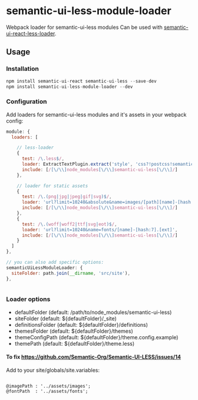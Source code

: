 # semantic-ui-less-module-loader

Webpack loader for semantic-ui-less modules
Can be used with [semantic-ui-react-less-loader](https://github.com/gadyonysh/semantic-ui-react-less-loader).

## Usage

### Installation

```js
npm install semantic-ui-react semantic-ui-less --save-dev
npm install semantic-ui-less-module-loader --dev
```

### Configuration

Add loaders for semantic-ui-less modules and it's assets in your webpack config:

```js
module: {
  loaders: [

    // less-loader
    {
      test: /\.less$/,
      loader: ExtractTextPlugin.extract('style', 'css?!postcss!semantic-ui-less-module'),
      include: [/[\/\\]node_modules[\/\\]semantic-ui-less[\/\\]/]
    },

    // loader for static assets
    {
      test: /\.(png|jpg|jpeg|gif|svg)$/,
      loader: 'url?limit=10240&absolute&name=images/[path][name]-[hash:7].[ext]',
      include: [/[\/\\]node_modules[\/\\]semantic-ui-less[\/\\]/]
    },
    {
      test: /\.(woff|woff2|ttf|svg|eot)$/,
      loader: 'url?limit=10240&name=fonts/[name]-[hash:7].[ext]',
      include: [/[\/\\]node_modules[\/\\]semantic-ui-less[\/\\]/]
    }
  ]
},

// you can also add specific options:
semanticUiLessModuleLoader: {
  siteFolder: path.join(__dirname, 'src/site'),
},  
  
```

### Loader options

- defaultFolder (default: /path/to/node_modules/semantic-ui-less)
- siteFolder (default: ${defaultFolder}/_site)
- definitionsFolder (default: ${defaultFolder}/definitions)
- themesFolder (default: ${defaultFolder}/themes)
- themeConfigPath (default: ${defaultFolder}/theme.config.example)
- themePath (default: ${defaultFolder}/theme.less)

#### To fix https://github.com/Semantic-Org/Semantic-UI-LESS/issues/14

Add to your site/globals/site.variables:

```less

@imagePath : '../assets/images';
@fontPath  : '../assets/fonts';

```
